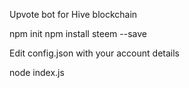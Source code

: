Upvote bot for Hive blockchain

npm init npm install steem --save

Edit config.json with your account details

node index.js
